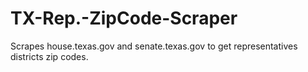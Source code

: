 # TX-Rep.-ZipCode-Scraper
Scrapes house.texas.gov and senate.texas.gov to get representatives districts zip codes.
